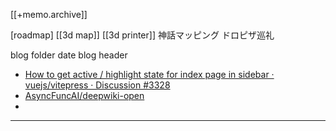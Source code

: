 [[+memo.archive]]



[roadmap]
[[3d map]]
[[3d printer]]
神話マッピング
ドロピザ巡礼

blog folder date
blog header





- [How to get active / highlight state for index page in sidebar · vuejs/vitepress · Discussion #3328](https://github.com/vuejs/vitepress/discussions/3328)
- [AsyncFuncAI/deepwiki-open](https://github.com/AsyncFuncAI/deepwiki-open)
- 




---




